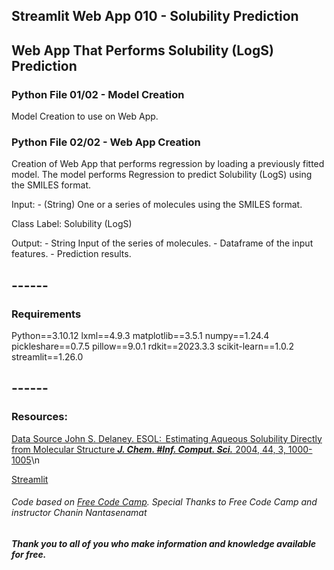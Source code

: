 ## Streamlit Web App 010 - Solubility Prediction

## Web App That Performs Solubility (LogS) Prediction

### Python File 01/02 - Model Creation
Model Creation to use on Web App.


### Python File 02/02 - Web App Creation

Creation of Web App that performs regression by loading a previously fitted model.
The model performs Regression to predict Solubility (LogS) using the SMILES format.

Input:
    - (String) One or a series of molecules using the SMILES format.

Class Label: Solubility (LogS)

Output:
    - String Input of the series of molecules.
    - Dataframe of the input features.
    - Prediction results.



## ------
### Requirements

Python==3.10.12
lxml==4.9.3
matplotlib==3.5.1
numpy==1.24.4
pickleshare==0.7.5
pillow==9.0.1
rdkit==2023.3.3
scikit-learn==1.0.2
streamlit==1.26.0

## ------
### Resources:

[Data Source John S. Delaney. ESOL:  Estimating Aqueous Solubility Directly from Molecular Structure ***J. Chem. #Inf. Comput. Sci.*** 2004, 44, 3, 1000-1005](https://pubs.acs.org/doi/10.1021/ci034243x)\n

[Streamlit](https://streamlit.io/)

###### *Code based on [Free Code Camp](https://www.freecodecamp.org/). Special Thanks to Free Code Camp and instructor Chanin Nantasenamat*

##### Thank you to all of you who make information and knowledge available for free.
